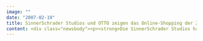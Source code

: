 ```yaml
---
image: ""
date: "2007-02-19"
title: SinnerSchrader Studios und OTTO zeigen das Online-Shopping der Zukunft
content: <div class="newsbody"><p><strong>Die SinnerSchrader Studios haben eines der Top-10-Strategieprojekte zum Launch von Microsoft Windows Vista realisiert&#58; den dreidimensionalen OTTO-Store. Der weltgrößte Versandhandelskonzern Otto Group zeigt damit seine Vision für das Online-Shopping der Zukunft. Das neue Einkaufserlebnis im Web ist emotional, inspirierend und kommunikativ.</strong></p><p>Für die Einzelgesellschaft OTTO haben die SinnerSchrader Studios ein wegweisendes Beispiel für Markeninszenierung im Web 2.0 geschaffen. Der dreidimensionale Raum des OTTO-Store ermöglicht eine tiefere und neue Auseinandersetzung mit der Ware und verringert die Distanz zwischen Kunde und Produkt.</p><p>"Die dreidimensionale Produktpräsentation ist geradezu ein Quantensprung gegenüber dem zweidimensionalen Web-Shop", meint Dr. Thomas Schnieders, Direktor Neue Medien bei OTTO. "Mit dem OTTO-Store zeigen wir, wie eine etablierte Marke ihre Strahlkraft im Web stärken kann", sagt Malte Blumenthal, Geschäftsführer der SinnerSchrader Studios.</p><p>Der OTTO-Store zeigt im Kern das Young Fashion-Sortiment von OTTO und präsentiert damit ein sehr wichtiges Sortiment des vielfach preisgekrönten Online-Shops otto.de. Der OTTO-Store ist ab sofort auf otto.de zu finden und wird mit dem nächsten Hauptkatalog beworben.</p><p><a class="news-backlink" href="/de/"><svg class="svg-ico svg-ico--arrow-left"><use xlink&#58;href="#arrow-down"></use></svg>Zurück zur Presse Übersicht</a></p></div>
---
```

